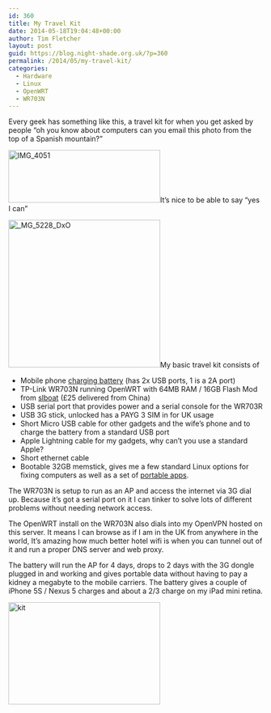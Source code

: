 ```yaml
---
id: 360
title: My Travel Kit
date: 2014-05-18T19:04:48+00:00
author: Tim Fletcher
layout: post
guid: https://blog.night-shade.org.uk/?p=360
permalink: /2014/05/my-travel-kit/
categories:
  - Hardware
  - Linux
  - OpenWRT
  - WR703N
---
```

Every geek has something like this, a travel kit for when you get asked by people &#8220;oh you know about computers can you email this photo from the top of a Spanish mountain?&#8221;

<a href="https://blog.night-shade.org.uk/wp-content/uploads/2014/05/IMG_4051.jpg" rel="lightbox[360]" title="IMG_4051"><img class="aligncenter size-medium wp-image-363" src="https://blog.night-shade.org.uk/wp-content/uploads/2014/05/IMG_4051-300x104.jpg" alt="IMG_4051" width="300" height="104" srcset="https://blog.night-shade.org.uk/wp-content/uploads/2014/05/IMG_4051-300x104.jpg 300w, https://blog.night-shade.org.uk/wp-content/uploads/2014/05/IMG_4051-1024x356.jpg 1024w, https://blog.night-shade.org.uk/wp-content/uploads/2014/05/IMG_4051-500x174.jpg 500w, https://blog.night-shade.org.uk/wp-content/uploads/2014/05/IMG_4051-900x313.jpg 900w, https://blog.night-shade.org.uk/wp-content/uploads/2014/05/IMG_4051.jpg 1500w" sizes="(max-width: 300px) 100vw, 300px" /></a>It&#8217;s nice to be able to say &#8220;yes I can&#8221;

<a href="https://blog.night-shade.org.uk/wp-content/uploads/2014/05/MG_5228_DxO.jpg" rel="lightbox[360]" title="_MG_5228_DxO"><img class="aligncenter size-medium wp-image-362" src="https://blog.night-shade.org.uk/wp-content/uploads/2014/05/MG_5228_DxO-300x292.jpg" alt="_MG_5228_DxO" width="300" height="292" srcset="https://blog.night-shade.org.uk/wp-content/uploads/2014/05/MG_5228_DxO-300x292.jpg 300w, https://blog.night-shade.org.uk/wp-content/uploads/2014/05/MG_5228_DxO-308x300.jpg 308w, https://blog.night-shade.org.uk/wp-content/uploads/2014/05/MG_5228_DxO-900x876.jpg 900w, https://blog.night-shade.org.uk/wp-content/uploads/2014/05/MG_5228_DxO.jpg 1024w" sizes="(max-width: 300px) 100vw, 300px" /></a>My basic travel kit consists of

  * Mobile phone [charging battery](http://www.amazon.co.uk/gp/product/B000UH46YY/ref=as_li_ss_tl?ie=UTF8&camp=1634&creative=19450&creativeASIN=B000UH46YY&linkCode=as2&tag=atraveltinker-21) (has 2x USB ports, 1 is a 2A port)
  * TP-Link WR703N running OpenWRT with 64MB RAM / 16GB Flash Mod from [slboat](http://stores.ebay.co.uk/SLboat) (£25 delivered from China)
  * USB serial port that provides power and a serial console for the WR703R
  * USB 3G stick, unlocked has a PAYG 3 SIM in for UK usage
  * Short Micro USB cable for other gadgets and the wife&#8217;s phone and to charge the battery from a standard USB port
  * Apple Lightning cable for my gadgets, why can&#8217;t you use a standard Apple?
  * Short ethernet cable
  * Bootable 32GB memstick, gives me a few standard Linux options for fixing computers as well as a set of [portable apps](http://portableapps.com/).

The WR703N is setup to run as an AP and access the internet via 3G dial up. Because it&#8217;s got a serial port on it I can tinker to solve lots of different problems without needing network access.

The OpenWRT install on the WR703N also dials into my OpenVPN hosted on this server. It means I can browse as if I am in the UK from anywhere in the world, It&#8217;s amazing how much better hotel wifi is when you can tunnel out of it and run a proper DNS server and web proxy.

The battery will run the AP for 4 days, drops to 2 days with the 3G dongle plugged in and working and gives portable data without having to pay a kidney a megabyte to the mobile carriers. The battery gives a couple of iPhone 5S / Nexus 5 charges and about a 2/3 charge on my iPad mini retina.

<a href="https://blog.night-shade.org.uk/wp-content/uploads/2014/05/kit.jpg" rel="lightbox[360]" title="kit"><img class="aligncenter size-medium wp-image-361" src="https://blog.night-shade.org.uk/wp-content/uploads/2014/05/kit-300x202.jpg" alt="kit" width="300" height="202" srcset="https://blog.night-shade.org.uk/wp-content/uploads/2014/05/kit-300x202.jpg 300w, https://blog.night-shade.org.uk/wp-content/uploads/2014/05/kit-444x300.jpg 444w, https://blog.night-shade.org.uk/wp-content/uploads/2014/05/kit-900x607.jpg 900w, https://blog.night-shade.org.uk/wp-content/uploads/2014/05/kit.jpg 1024w" sizes="(max-width: 300px) 100vw, 300px" /></a>